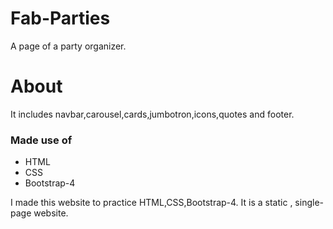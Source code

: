 # Fab-Parties
A page of a party organizer.

# About
It includes navbar,carousel,cards,jumbotron,icons,quotes and footer.

### Made use of
- HTML
- CSS
- Bootstrap-4

I made this website to practice HTML,CSS,Bootstrap-4.
It is a static , single-page website.

